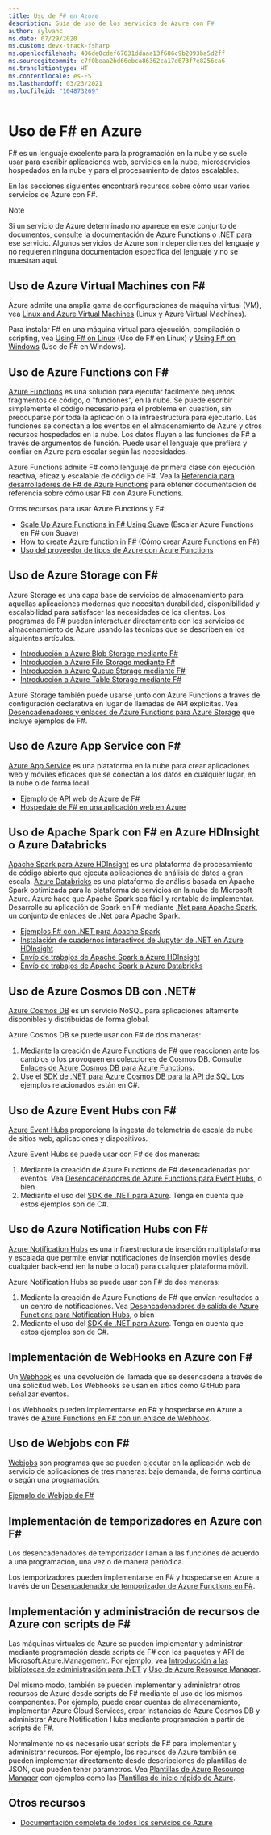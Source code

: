 ```yaml
---
title: Uso de F# en Azure
description: Guía de uso de los servicios de Azure con F#
author: sylvanc
ms.date: 07/29/2020
ms.custom: devx-track-fsharp
ms.openlocfilehash: 406de0cdef67631ddaaa13f686c9b2093ba5d2ff
ms.sourcegitcommit: c7f0beaa2bd66ebca86362ca17d673f7e8256ca6
ms.translationtype: HT
ms.contentlocale: es-ES
ms.lasthandoff: 03/23/2021
ms.locfileid: "104873269"
---
```

# <a name="using-f-on-azure"></a>Uso de F# en Azure

F# es un lenguaje excelente para la programación en la nube y se suele usar para escribir aplicaciones web, servicios en la nube, microservicios hospedados en la nube y para el procesamiento de datos escalables.

En las secciones siguientes encontrará recursos sobre cómo usar varios servicios de Azure con F#.

> [!NOTE]
> Si un servicio de Azure determinado no aparece en este conjunto de documentos, consulte la documentación de Azure Functions o .NET para ese servicio. Algunos servicios de Azure son independientes del lenguaje y no requieren ninguna documentación específica del lenguaje y no se muestran aquí.

## <a name="using-azure-virtual-machines-with-f"></a>Uso de Azure Virtual Machines con F\#

Azure admite una amplia gama de configuraciones de máquina virtual (VM), vea [Linux and Azure Virtual Machines](https://azure.microsoft.com/services/virtual-machines/) (Linux y Azure Virtual Machines).

Para instalar F# en una máquina virtual para ejecución, compilación o scripting, vea [Using F# on Linux](https://fsharp.org/use/linux) (Uso de F# en Linux) y [Using F# on Windows](https://fsharp.org/use/windows) (Uso de F# en Windows).

## <a name="using-azure-functions-with-f"></a>Uso de Azure Functions con F\#

[Azure Functions](https://azure.microsoft.com/services/functions/) es una solución para ejecutar fácilmente pequeños fragmentos de código, o "funciones", en la nube. Se puede escribir simplemente el código necesario para el problema en cuestión, sin preocuparse por toda la aplicación o la infraestructura para ejecutarlo. Las funciones se conectan a los eventos en el almacenamiento de Azure y otros recursos hospedados en la nube. Los datos fluyen a las funciones de F# a través de argumentos de función. Puede usar el lenguaje que prefiera y confiar en Azure para escalar según las necesidades.

Azure Functions admite F# como lenguaje de primera clase con ejecución reactiva, eficaz y escalable de código de F#. Vea la [Referencia para desarrolladores de F# de Azure Functions](/azure/azure-functions/functions-reference-fsharp) para obtener documentación de referencia sobre cómo usar F# con Azure Functions.

Otros recursos para usar Azure Functions y F#:

* [Scale Up Azure Functions in F# Using Suave](https://blog.tamizhvendan.in/blog/2016/09/19/scale-up-azure-functions-in-f-number-using-suave/) (Escalar Azure Functions en F# con Suave)
* [How to create Azure function in F#](https://www.mnie.me/azurefunctions) (Cómo crear Azure Functions en F#)
* [Uso del proveedor de tipos de Azure con Azure Functions](https://compositional-it.com/blog/2017/08-30-using-the-azure-type-provider-with-azure-functions/index.html)

## <a name="using-azure-storage-with-f"></a>Uso de Azure Storage con F\#

Azure Storage es una capa base de servicios de almacenamiento para aquellas aplicaciones modernas que necesitan durabilidad, disponibilidad y escalabilidad para satisfacer las necesidades de los clientes. Los programas de F# pueden interactuar directamente con los servicios de almacenamiento de Azure usando las técnicas que se describen en los siguientes artículos.

* [Introducción a Azure Blob Storage mediante F#](blob-storage.md)
* [Introducción a Azure File Storage mediante F#](file-storage.md)
* [Introducción a Azure Queue Storage mediante F#](queue-storage.md)
* [Introducción a Azure Table Storage mediante F#](table-storage.md)

Azure Storage también puede usarse junto con Azure Functions a través de configuración declarativa en lugar de llamadas de API explícitas. Vea [Desencadenadores y enlaces de Azure Functions para Azure Storage](/azure/azure-functions/functions-bindings-storage) que incluye ejemplos de F#.

## <a name="using-azure-app-service-with-f"></a>Uso de Azure App Service con F\#

[Azure App Service](https://azure.microsoft.com/services/app-service/) es una plataforma en la nube para crear aplicaciones web y móviles eficaces que se conectan a los datos en cualquier lugar, en la nube o de forma local.

* [Ejemplo de API web de Azure de F#](https://github.com/fsprojects/azure-webapi-example)
* [Hospedaje de F# en una aplicación web en Azure](https://github.com/isaacabraham/fsharp-demonstrator)

## <a name="using-apache-spark-with-f-on-azure-hdinsight-or-azure-databricks"></a>Uso de Apache Spark con F# en Azure HDInsight o Azure Databricks

[Apache Spark para Azure HDInsight](/azure/hdinsight/spark/apache-spark-overview) es una plataforma de procesamiento de código abierto que ejecuta aplicaciones de análisis de datos a gran escala. [Azure Databricks](/azure/databricks/scenarios/what-is-azure-databricks) es una plataforma de análisis basada en Apache Spark optimizada para la plataforma de servicios en la nube de Microsoft Azure. Azure hace que Apache Spark sea fácil y rentable de implementar. Desarrolle su aplicación de Spark en F# mediante [.Net para Apache Spark](../../spark/what-is-apache-spark-dotnet.md), un conjunto de enlaces de .Net para Apache Spark.

* [Ejemplos F# con .NET para Apache Spark](https://github.com/dotnet/spark/tree/main/examples/Microsoft.Spark.FSharp.Examples)
* [Instalación de cuadernos interactivos de Jupyter de .NET en Azure HDInsight](../../spark/how-to-guides/hdinsight-notebook-installation.md)
* [Envío de trabajos de Apache Spark a Azure HDInsight](../../spark/how-to-guides/hdinsight-deploy-methods.md)
* [Envío de trabajos de Apache Spark a Azure Databricks](../../spark/how-to-guides/databricks-deploy-methods.md)

## <a name="using-azure-cosmos-db-with-f"></a>Uso de Azure Cosmos DB con .NET\#

[Azure Cosmos DB](https://azure.microsoft.com/services/cosmos-db) es un servicio NoSQL para aplicaciones altamente disponibles y distribuidas de forma global.

Azure Cosmos DB se puede usar con F# de dos maneras:

1. Mediante la creación de Azure Functions de F# que reaccionen ante los cambios o los provoquen en colecciones de Cosmos DB. Consulte [Enlaces de Azure Cosmos DB para Azure Functions](/azure/azure-functions/functions-bindings-cosmosdb).
2. Use el [SDK de .NET para Azure Cosmos DB para la API de SQL](/azure/cosmos-db/sql-api-sdk-dotnet) Los ejemplos relacionados están en C#.

## <a name="using-azure-event-hubs-with-f"></a>Uso de Azure Event Hubs con F\#

[Azure Event Hubs](https://azure.microsoft.com/services/event-hubs/) proporciona la ingesta de telemetría de escala de nube de sitios web, aplicaciones y dispositivos.

Azure Event Hubs se puede usar con F# de dos maneras:

1. Mediante la creación de Azure Functions de F# desencadenadas por eventos. Vea [Desencadenadores de Azure Functions para Event Hubs](/azure/azure-functions/functions-bindings-event-hubs), o bien
2. Mediante el uso del [SDK de .NET para Azure](/azure/event-hubs/event-hubs-csharp-ephcs-getstarted). Tenga en cuenta que estos ejemplos son de C#.

## <a name="using-azure-notification-hubs-with-f"></a>Uso de Azure Notification Hubs con F\#

[Azure Notification Hubs](/azure/notification-hubs/) es una infraestructura de inserción multiplataforma y escalada que permite enviar notificaciones de inserción móviles desde cualquier back-end (en la nube o local) para cualquier plataforma móvil.

Azure Notification Hubs se puede usar con F# de dos maneras:

1. Mediante la creación de Azure Functions de F# que envían resultados a un centro de notificaciones. Vea [Desencadenadores de salida de Azure Functions para Notification Hubs](/azure/azure-functions/functions-bindings-notification-hubs), o bien
2. Mediante el uso del [SDK de .NET para Azure](/archive/blogs/azuremobile/push-notifications-using-notification-hub-and-net-backend). Tenga en cuenta que estos ejemplos son de C#.

## <a name="implementing-webhooks-on-azure-with-f"></a>Implementación de WebHooks en Azure con F\#

Un [Webhook](https://en.wikipedia.org/wiki/Webhook) es una devolución de llamada que se desencadena a través de una solicitud web. Los Webhooks se usan en sitios como GitHub para señalizar eventos.

Los Webhooks pueden implementarse en F# y hospedarse en Azure a través de [Azure Functions en F# con un enlace de Webhook](/azure/azure-functions/functions-bindings-http-webhook).

## <a name="using-webjobs-with-f"></a>Uso de Webjobs con F\#

[Webjobs](/azure/app-service-web/web-sites-create-web-jobs) son programas que se pueden ejecutar en la aplicación web de servicio de aplicaciones de tres maneras: bajo demanda, de forma continua o según una programación.

[Ejemplo de Webjob de F#](https://github.com/jrr/webjob-project-examples)

## <a name="implementing-timers-on-azure-with-f"></a>Implementación de temporizadores en Azure con F\#

Los desencadenadores de temporizador llaman a las funciones de acuerdo a una programación, una vez o de manera periódica.

Los temporizadores pueden implementarse en F# y hospedarse en Azure a través de un [Desencadenador de temporizador de Azure Functions en F#](/azure/azure-functions/functions-bindings-timer).

## <a name="deploying-and-managing-azure-resources-with-f-scripts"></a>Implementación y administración de recursos de Azure con scripts de F#

Las máquinas virtuales de Azure se pueden implementar y administrar mediante programación desde scripts de F# con los paquetes y API de Microsoft.Azure.Management. Por ejemplo, vea [Introducción a las bibliotecas de administración para .NET](/previous-versions/azure/dn722415(v=azure.100)) y [Uso de Azure Resource Manager](/azure/azure-resource-manager/resource-manager-deployment-model).

Del mismo modo, también se pueden implementar y administrar otros recursos de Azure desde scripts de F# mediante el uso de los mismos componentes. Por ejemplo, puede crear cuentas de almacenamiento, implementar Azure Cloud Services, crear instancias de Azure Cosmos DB y administrar Azure Notification Hubs mediante programación a partir de scripts de F#.

Normalmente no es necesario usar scripts de F# para implementar y administrar recursos. Por ejemplo, los recursos de Azure también se pueden implementar directamente desde descripciones de plantillas de JSON, que pueden tener parámetros. Vea [Plantillas de Azure Resource Manager](/azure/azure-resource-manager/resource-manager-template-best-practices) con ejemplos como las [Plantillas de inicio rápido de Azure](https://azure.microsoft.com/resources/templates/).

## <a name="other-resources"></a>Otros recursos

* [Documentación completa de todos los servicios de Azure](/azure/)
